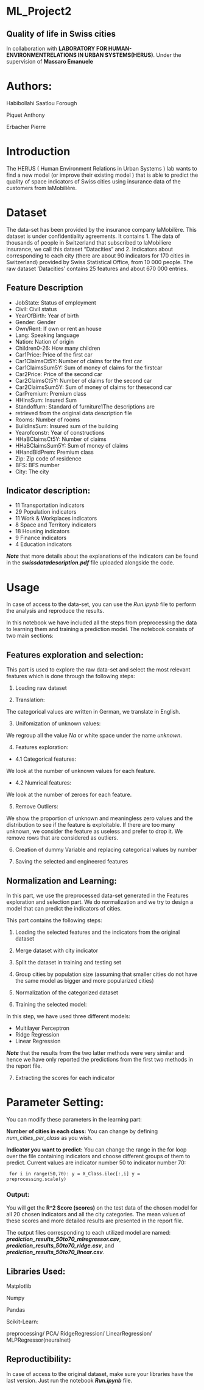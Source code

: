 # ML_Project2
## Quality of life in Swiss cities
In collaboration with **LABORATORY  FOR  HUMAN-ENVIRONMENTRELATIONS IN URBAN SYSTEMS(HERUS)**.
Under the supervision of **Massaro Emanuele**

# Authors:
Habibollahi Saatlou Forough

Piquet Anthony

Erbacher Pierre

# Introduction
The HERUS ( Human Environment Relations in Urban Systems ) lab
wants to find a new model (or improve their existing model ) that is able to
predict the quality of space indicators of Swiss cities using insurance data of the customers from laMobilière.


# Dataset
The data-set has been provided by the insurance company laMobilère.
This dataset is under confidentiality agreements. It contains 1. The data of thousands of people in Switzerland that subscribed to
laMobiliere insurance, we call this dataset “Datacities” and 2. Indicators about corresponding to each city (there are about
90 indicators for 170 cities in Switzerland) provided by Swiss Statistical Office, from 10 000 people.
The raw dataset ‘Datacities’ contains 25 features and about 670 000 entries.


## Feature Description
* JobState: Status of employment
* Civil: Civil status
* YearOfBirth: Year of birth
* Gender: Gender
* Own/Rent: If own or rent an house
* Lang: Speaking language
* Nation: Nation of origin
* Children0-26: How many children
* Car1Price: Price of the first car
* Car1ClaimsCt5Y: Number of claims for the first car
* Car1ClaimsSum5Y: Sum of money of claims for the firstcar
* Car2Price: Price of the second car
* Car2ClaimsCt5Y: Number of claims for the second car
* Car2ClaimsSum5Y: Sum of money of claims for thesecond car
* CarPremium: Premium class
* HHInsSum: Insured Sum
* Standoffurn: Standard of furniture1The descriptions are
* retrieved from the original data description file
* Rooms: Number of rooms
* BuildInsSum: Insured sum of the building
* Yearofconstr: Year of constructions
* HHaBClaimsCt5Y: Number of claims
* HHaBClaimsSum5Y: Sum of money of claims
* HHandBldPrem: Premium class
* Zip: Zip code of residence
* BFS: BFS number
* City: The city

## Indicator description:
* 11 Transportation indicators
* 29 Population indicators
* 11 Work & Workplaces indicators
* 8 Space and Territory indicators
* 18 Housing indicators
* 9 Finance indicators
* 4 Education indicators

**_Note_** that more details about the explanations of the indicators can be found in the **_swissdatadescription.pdf_** file uploaded alongside the code.

# Usage
In case of access to the data-set, you can use the _Run.ipynb_ file to perform the analysis and reproduce the results.

In this notebook we have included all the steps from preprocessing the data to learning them and training a prediction model. The notebook consists of two main sections:
## Features exploration and selection:

This part is used to explore the raw data-set and select the most
relevant features which is done through the following steps: 
1. Loading raw dataset 

2. Translation:

The categorical values are written in German, we translate in English.

3. Unifomization of unknown values:

We regroup all the value _Na_ or white space under the name _unknown_.

4. Features exploration:

* 4.1 Categorical features:

We look at the number of unknown values for each feature.

* 4.2 Numrical features:

We look at the number of zeroes for each feature.

5. Remove Outliers:

We show the proportion of unknown and meaningless zero values and the distribution to see if the feature is exploitable. If there are too many unknown, we consider the feature as useless and prefer to drop it. We remove rows that are considered as outliers.

6. Creation of dummy Variable and replacing categorical values by number

7. Saving the selected and engineered features

## Normalization and Learning:
In this part, we use the preprocessed data-set generated in the Features exploration and selection part. We do normalization and we try to design a model that can predict the indicators of cities.

This part contains the following steps:

1. Loading the selected features and the indicators from the original dataset

2. Merge dataset with city indicator

3. Split the dataset in training and testing set

4. Group cities by population size (assuming that smaller cities do not have the same model as bigger and more popularized cities)

5. Normalization of the categorized dataset

6. Training the selected model:

In this step, we have used three different models:

* Multilayer Perceptron
* Ridge Regression
* Linear Regression

**_Note_** that the results from the two latter methods were very similar and hence we have only reported the predictions from the first two methods in the report file.

7. Extracting the scores for each indicator

# Parameter Setting:

You can modify these parameters in the learning part:


**Number of cities in each class:** You can change by defining _num_cities_per_class_ as you wish.

**Indicator you want to predict:** You can change the range in the for loop over the file containing indicators and choose different groups of them to predict. Current values are indicator number 50 to indicator number 70:

` for i in range(50,70):
        y = X_Class.iloc[:,i]
        y = preprocessing.scale(y)`



### Output:

You will get the **R^2 Score (scores)** on the test data of the chosen model for all 20 chosen indicators and all the city categories. The mean values of these scores and more detailed results are presented in the report file. 

The output files corresponding to each utilized model are named: **_prediction_results_50to70_mlregressor.csv_**, **_prediction_results_50to70_ridge.csv_**, and **_prediction_results_50to70_linear.csv_**.


## Libraries Used:
Matplotlib

Numpy

Pandas

Scikit-Learn:

preprocessing/ PCA/ RidgeRegression/ LinearRegression/
MLPRegressor(neuralnet)

## Reproductibility:
In case of access to the original dataset, make sure your libraries have the last version. Just run the notebook **_Run.ipynb_** file.


